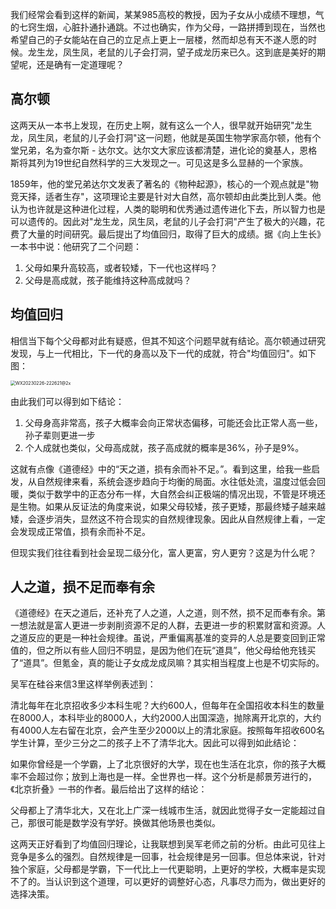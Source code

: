 我们经常会看到这样的新闻，某某985高校的教授，因为子女从小成绩不理想，气的七窍生烟，心脏扑通扑通跳。不过也确实，作为父母，一路拼搏到现在，当然也希望自己的子女能站在自己的立足点上更上一层楼，然而却总有天不遂人愿的时候。龙生龙，凤生凤，老鼠的儿子会打洞，望子成龙历来已久。这到底是美好的期望呢，还是确有一定道理呢？



## 高尔顿

这两天从一本书上发现，在历史上啊，就有这么一个人，很早就开始研究"龙生龙，凤生凤，老鼠的儿子会打洞"这一问题，他就是英国生物学家高尔顿，他有个堂兄弟，名为查尔斯 - 达尔文。达尔文大家应该都清楚，进化论的奠基人，恩格斯将其列为19世纪自然科学的三大发现之一。可见这是多么显赫的一个家族。



1859年，他的堂兄弟达尔文发表了著名的《物种起源》，核心的一个观点就是"物竞天择，适者生存"，这项理论主要是针对大自然，高尔顿却由此类比到人类。他认为也许就是这种进化过程，人类的聪明和优秀通过遗传进化下去，所以智力也是可以遗传的。因此对"龙生龙，凤生凤，老鼠的儿子会打洞"产生了极大的兴趣，花费了大量的时间研究。最后提出了均值回归，取得了巨大的成绩。据《向上生长》一本书中说：他研究了二个问题：

1. 父母如果升高较高，或者较矮，下一代也这样吗？
2. 父母是高成就，孩子能维持这种高成就吗？

## 均值回归

相信当下每个父母都对此有疑惑，但其不知这个问题早就有结论。高尔顿通过研究发现，与上一代相比，下一代的身高以及下一代的成就，符合"均值回归"。如下图：

<img src="/Users/sunquan/writing/MyArticles/img/WX20230226-222621@2x.png" alt="WX20230226-222621@2x" style="zoom:50%;" />

由此我们可以得到如下结论：

1. 父母身高非常高，孩子大概率会向正常状态偏移，可能还会比正常人高一些，孙子辈则更进一步
2. 个人成就也类似，父母高成就，孩子高成就的概率是36%，孙子是9%。

这就有点像《道德经》中的“天之道，损有余而补不足。”。看到这里，给我一些启发，从自然规律来看，系统会逐步趋向于均衡的局面。水往低处流，温度过低会回暖，类似于数学中的正态分布一样，大自然会纠正极端的情况出现，不管是环境还是生物。如果从反证法的角度来说，如果父母较矮，孩子更矮，那最终矮子越来越矮，会逐步消失，显然这不符合现实的自然规律现象。因此从自然规律上看，一定会发现成正常值，损有余而补不足。



但现实我们往往看到社会呈现二级分化，富人更富，穷人更穷？这是为什么呢？

##  人之道，损不足而奉有余

《道德经》在天之道后，还补充了人之道，人之道，则不然，损不足而奉有余。第一想法就是富人更进一步剥削资源不足的人群，去更进一步的积累财富和资源。人之道反应的更是一种社会规律。虽说，严重偏离基准的变异的人总是要变回到正常值的，但之所以有些人回归不明显，是因为他们在玩“道具”，他父母给他充钱买了“道具”。但氪金，真的能让子女成龙成凤嘛？其实相当程度上也是不切实际的。



吴军在硅谷来信3里这样举例表述到：

清北每年在北京招收多少本科生呢？大约600人，但每年在全国招收本科生的数量在8000人，本科毕业的8000人，大约2000人出国深造，抛除离开北京的，大约有4000人左右留在北京，会产生至少2000以上的清北家庭。按照每年招收600名学生计算，至少三分之二的孩子上不了清华北大。因此可以得到如此结论：

如果你曾经是一个学霸，上了北京很好的大学，现在也生活在北京，你的孩子大概率不会超过你；放到上海也是一样。全世界也一样。这个分析是郝景芳进行的，《北京折叠》一书的作者。最后给出了这样的结论：

父母都上了清华北大，又在北上广深一线城市生活，就因此觉得子女一定能超过自己，那很可能是数学没有学好。换做其他场景也类似。



这两天正好看到了均值回归理论，让我联想到吴军老师之前的分析。由此可见往上竞争是多么的强烈。自然规律是一回事，社会规律是另一回事。但总体来说，针对独个家庭，父母都是学霸，下一代比上一代更聪明，上更好的学校，大概率是实现不了的。当认识到这个道理，可以更好的调整好心态，凡事尽力而为，做出更好的选择决策。